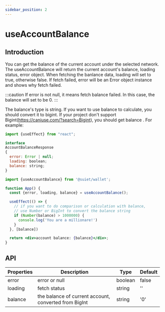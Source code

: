 ```yaml
---
sidebar_position: 2
---
```


# useAccountBalance

## Introduction

You can get the balance of the current account under the selected network. The useAccountBalance will return the current account's balance, loading status, error object. When fetching the banlance data, loading will set to true, otherwise false. If fetch failed, error will be an Error object instance and shows why fetch failed.

:::caution
If error is not null, it means fetch balance failed. In this case, the balance will set to be 0.
:::

The balance's type is string. If you want to use balance to calculate, you should convert it to bigint. If your project don't support Bigint(https://caniuse.com/?search=Bigint), you should get balance . For example:

```jsx
import {useEffect} from "react";

interface
AccountBalanceResponse
{
  error: Error | null;
  loading: boolean;
  balance: string;
}

import {useAccountBalance} from '@suiet/wallet';

function App() {
  const {error, loading, balance} = useAccountBalance();

  useEffect(() => {
    // if you want to do comparison or calculation with balance, 
    // use Number or BigInt to convert the balance string
    if (Number(balance) > 1000000) {
      console.log('You are a millionare!')
    }
  }, [balance])

  return <div>account balance: {balance}</div>;
}
```

## API

| Properties | Description                                           | Type    | Default |
| ---------- |-------------------------------------------------------| ------- | ------- |
| error      | error or null                                         | boolean | false   |
| loading    | fetch status                                          | string  | ''      |
| balance    | the balance of current account, converted from BigInt | string  | '0'     |
